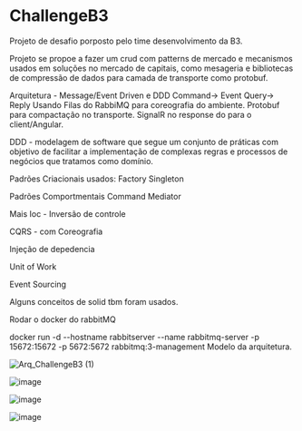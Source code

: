 # ChallengeB3
Projeto de desafio porposto pelo time desenvolvimento da B3.

Projeto se propoe a fazer um crud com patterns de mercado e mecanismos usados em soluções no mercado de capitais, 
como mesageria e bibliotecas de compressão de dados para camada de transporte como protobuf.

Arquitetura - Message/Event Driven e DDD
Command-> Event
Query-> Reply
Usando  Filas do RabbiMQ para coreografia do ambiente.
Protobuf para compactação no transporte.
SignalR no response do para o client/Angular.

DDD - modelagem de software que segue um conjunto de práticas com 
objetivo de facilitar a implementação de complexas regras e processos de negócios que tratamos como domínio.

Padrões Criacionais usados:
Factory
Singleton

Padrões Comportmentais
Command
Mediator 

Mais
Ioc - Inversão de controle

CQRS - com Coreografia

Injeção de depedencia

Unit of Work

Event Sourcing

Alguns conceitos de solid tbm foram usados.


Rodar o docker do rabbitMQ

docker run -d --hostname rabbitserver --name rabbitmq-server -p 15672:15672 -p 5672:5672 rabbitmq:3-management
Modelo da arquitetura.

![Arq_ChallengeB3 (1)](https://github.com/bvarandas/ChallengeB3/assets/13907905/d31ae2cd-223c-48de-bb9f-a1b172d96843)

![image](https://github.com/bvarandas/ChallengeB3/assets/13907905/a59d4ac7-1746-4cf3-9f0b-198cc4578028)


![image](https://github.com/bvarandas/ChallengeB3/assets/13907905/4a69d490-3858-40e6-aaa6-1ec93e4b503e)

![image](https://github.com/bvarandas/ChallengeB3/assets/13907905/69ecb338-71f1-402b-a888-ca63a7b3055a)



